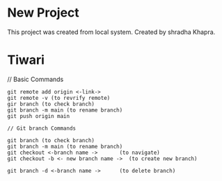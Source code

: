 # New Project

This project was created from local system.
Created by shradha Khapra.

# Tiwari
 // Basic Commands 
 
    git remote add origin <-link->
    git remote -v (to revrify remote)
    gir branch (to check branch)
    git branch -m main (to rename branch)
    git push origin main

    // Git branch Commands

    git branch (to check branch)
    git branch -m main (to rename branch)
    git checkout <-branch name ->       (to navigate)
    git checkout -b <- new branch name ->  (to create new branch)

    git branch -d <-branch name ->      (to delete branch)